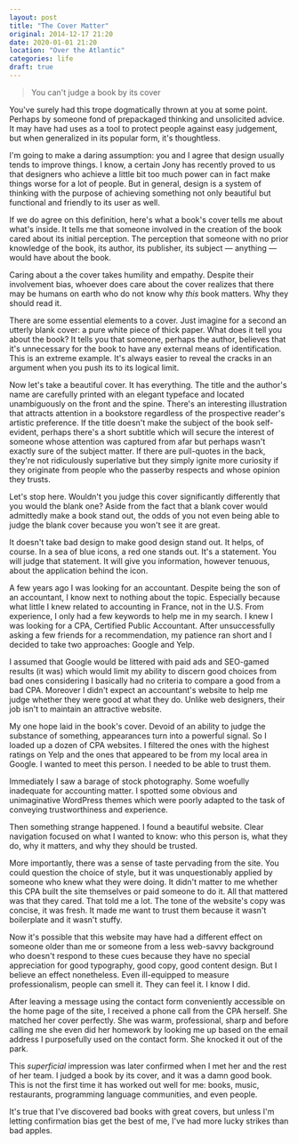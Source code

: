 ```yaml
---
layout: post
title: "The Cover Matter"
original: 2014-12-17 21:20
date: 2020-01-01 21:20
location: "Over the Atlantic"
categories: life
draft: true
---
```


> You can't judge a book by its cover

You've surely had this trope dogmatically thrown at you at some
point. Perhaps by someone fond of prepackaged thinking and unsolicited
advice. It may have had uses as a tool to protect people against easy
judgement, but when generalized in its popular form, it's thoughtless.

I'm going to make a daring assumption: you and I agree that design
usually tends to improve things. I know, a certain Jony has recently
proved to us that designers who achieve a little bit too much power can
in fact make things worse for a lot of people. But in general, design is
a system of thinking with the purpose of achieving something not only
beautiful but functional and friendly to its user as well.

If we do agree on this definition, here's what a book's cover tells me
about what's inside. It tells me that someone involved in the creation
of the book cared about its initial perception. The perception that
someone with no prior knowledge of the book, its author, its publisher,
its subject — anything — would have about the book.

Caring about a the cover takes humility and empathy. Despite their
involvement bias, whoever does care about the cover realizes that there
may be humans on earth who do not know why *this* book matters. Why they
should read it.

There are some essential elements to a cover. Just imagine for a second
an utterly blank cover: a pure white piece of thick paper. What does it
tell you about the book? It tells you that someone, perhaps the author,
believes that it's unnecessary for the book to have any external means
of identification. This is an extreme example. It's always
easier to reveal the cracks in an argument when you push its to its
logical limit.

Now let's take a beautiful cover. It has everything. The title and the
author's name are carefully printed with an elegant typeface and located
unambiguously on the front and the spine. There's an interesting
illustration that attracts attention in a bookstore regardless of the
prospective reader's artistic preference. If the title doesn't make the
subject of the book self-evident, perhaps there's a short subtitle which
will secure the interest of someone whose attention was captured from
afar but perhaps wasn't exactly sure of the subject matter. If there are
pull-quotes in the back, they're not ridiculously superlative but they
simply ignite more curiosity if they originate from people who the
passerby respects and whose opinion they trusts.

Let's stop here. Wouldn't you judge this cover significantly differently
that you would the blank one? Aside from the fact that a blank cover
would admittedly make a book stand out, the odds of you not even being
able to judge the blank cover because you won't see it are great.

It doesn't take bad design to make good design stand out. It helps, of
course. In a sea of blue icons, a red one stands out. It's a statement.
You will judge that statement. It will give you information, however
tenuous, about the application behind the icon.

A few years ago I was looking for an accountant. Despite being the son
of an accountant, I know next to nothing about the topic. Especially
because what little I knew related to accounting in France, not in the
U.S. From experience, I only had a few keywords to help me in my search.
I knew I was looking for a CPA, Certified Public Accountant. After
unsuccessfully asking a few friends for a recommendation, my patience
ran short and I decided to take two approaches: Google and Yelp.

I assumed that Google would be littered with paid ads and SEO-gamed
results (it was) which would limit my ability to discern good choices
from bad ones considering I basically had no criteria to compare a good
from a bad CPA. Moreover I didn't expect an accountant's website to help
me judge whether they were good at what they do. Unlike web designers,
their job isn't to maintain an attractive website.

My one hope laid in the book's cover. Devoid of an ability to judge the
substance of something, appearances turn into a powerful signal. So I
loaded up a dozen of CPA websites. I filtered the ones with the highest
ratings on Yelp and the ones that appeared to be from my local area in
Google. I wanted to meet this person. I needed to be able to trust them.

Immediately I saw a barage of stock photography. Some woefully
inadequate for accounting matter. I spotted some obvious and
unimaginative WordPress themes which were poorly adapted to the task of
conveying trustworthiness and experience.

Then something strange happened. I found a beautiful website. Clear
navigation focused on what I wanted to know: who this person is, what
they do, why it matters, and why they should be trusted.

More importantly, there was a sense of taste pervading from the
site. You could question the choice of style, but it was unquestionably
applied by someone who knew what they were doing. It didn't matter to me
whether this CPA built the site themselves or paid someone to do it. All
that mattered was that they cared. That told me a lot. The tone of the
website's copy was concise, it was fresh. It made me want to trust them
because it wasn't boilerplate and it wasn't stuffy.

Now it's possible that this website may have had a different effect on
someone older than me or someone from a less web-savvy background who
doesn't respond to these cues because they have no special appreciation
for good typography, good copy, good content design. But I believe an
effect nonetheless. Even ill-equipped to measure professionalism, people
can smell it. They can feel it. I know I did.

After leaving a message using the contact form conveniently accessible
on the home page of the site, I received a phone call from the CPA
herself. She matched her cover perfectly. She was warm, professional,
sharp and before calling me she even did her homework by looking me up
based on the email address I purposefully used on the contact form. She
knocked it out of the park.

This *superficial* impression was later confirmed when I met her and the
rest of her team. I judged a book by its cover, and it was a damn good
book. This is not the first time it has worked out well for me: books,
music, restaurants, programming language communities, and even people.

It's true that I've discovered bad books with great covers, but unless
I'm letting confirmation bias get the best of me, I've had more lucky
strikes than bad apples.
